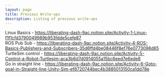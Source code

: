 ```yaml
---
layout: page
title: Previous Write-ups
description: Listing of previous write-ups
---
```


Linux Basics - https://liberating-dash-9ac.notion.site/Activity-1-Linux-f1f1cfd3790049989b953fdde5cefe87 <br>
ROS Pub Sub - https://liberating-dash-9ac.notion.site/Activity-4-ROS-Basics-Publishers-and-Subscribers-35d6ffd4be08446f8ef76e0773098d65 <br>
TurtleSim control - https://liberating-dash-9ac.notion.site/Activity-5-Control-a-Robot-Turtlesim-aca3b6d7d0914055a15bc6eed7e6ede8 <br>
Go in straight line - https://liberating-dash-9ac.notion.site/Activity-6-Goto-goal-in-Straight-line-Unity-Sim-ef8720744bec4b3885013150ca1dd78e